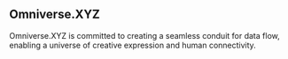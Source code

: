 ## Omniverse.XYZ

Omniverse.XYZ is committed to creating a seamless conduit for data flow, enabling a universe of creative expression and human connectivity.
